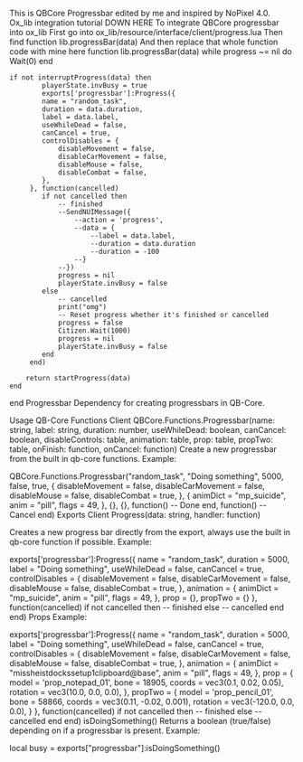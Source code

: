 This is QBCore Progressbar edited by me and inspired by NoPixel 4.0.
Ox_lib integration tutorial DOWN HERE
To integrate QBCore progressbar into ox_lib
First go into ox_lib/resource/interface/client/progress.lua
Then find function lib.progressBar(data)
And then replace that whole function code with mine here
function lib.progressBar(data)
    while progress ~= nil do Wait(0) end

    if not interruptProgress(data) then
            playerState.invBusy = true
            exports['progressbar']:Progress({
            name = "random_task",
            duration = data.duration,
            label = data.label,
            useWhileDead = false,
            canCancel = true,
            controlDisables = {
                disableMovement = false,
                disableCarMovement = false,
                disableMouse = false,
                disableCombat = false,
            },
         }, function(cancelled)
            if not cancelled then
                -- finished
                --SendNUIMessage({
                    --action = 'progress',
                    --data = {
                        --label = data.label,
                        --duration = data.duration
                        --duration = -100
                    --}
                --})
                progress = nil
                playerState.invBusy = false
            else
                -- cancelled
                print("omg")
                -- Reset progress whether it's finished or cancelled
                progress = false
                Citizen.Wait(1000)
                progress = nil
                playerState.invBusy = false
            end
         end)

        return startProgress(data)
    end
end
Progressbar
Dependency for creating progressbars in QB-Core.

Usage
QB-Core Functions
Client
QBCore.Functions.Progressbar(name: string, label: string, duration: number, useWhileDead: boolean, canCancel: boolean, disableControls: table, animation: table, prop: table, propTwo: table, onFinish: function, onCancel: function)
Create a new progressbar from the built in qb-core functions.
Example:

QBCore.Functions.Progressbar("random_task", "Doing something", 5000, false, true, {
   disableMovement = false,
   disableCarMovement = false,
   disableMouse = false,
   disableCombat = true,
}, {
   animDict = "mp_suicide",
   anim = "pill",
   flags = 49,
}, {}, {}, function()
   -- Done
end, function()
   -- Cancel
end)
Exports
Client
Progress(data: string, handler: function)

Creates a new progress bar directly from the export, always use the built in qb-core function if possible.
Example:

exports['progressbar']:Progress({
   name = "random_task",
   duration = 5000,
   label = "Doing something",
   useWhileDead = false,
   canCancel = true,
   controlDisables = {
       disableMovement = false,
       disableCarMovement = false,
       disableMouse = false,
       disableCombat = true,
   },
   animation = {
       animDict = "mp_suicide",
       anim = "pill",
       flags = 49,
   },
   prop = {},
   propTwo = {}
}, function(cancelled)
   if not cancelled then
       -- finished
   else
       -- cancelled
   end
end)
Props Example:

exports['progressbar']:Progress({
   name = "random_task",
   duration = 5000,
   label = "Doing something",
   useWhileDead = false,
   canCancel = true,
   controlDisables = {
       disableMovement = false,
       disableCarMovement = false,
       disableMouse = false,
       disableCombat = true,
   },
   animation = {
       animDict = "missheistdockssetup1clipboard@base",
       anim = "pill",
       flags = 49,
   },
   prop = {
     model = 'prop_notepad_01',
     bone = 18905,
     coords = vec3(0.1, 0.02, 0.05),
     rotation = vec3(10.0, 0.0, 0.0),
   },
   propTwo = {
     model = 'prop_pencil_01',
     bone = 58866,
     coords = vec3(0.11, -0.02, 0.001),
     rotation = vec3(-120.0, 0.0, 0.0),
   }
}, function(cancelled)
   if not cancelled then
       -- finished
   else
       -- cancelled
   end
end)
isDoingSomething()
Returns a boolean (true/false) depending on if a progressbar is present.
Example:

local busy = exports["progressbar"]:isDoingSomething()
